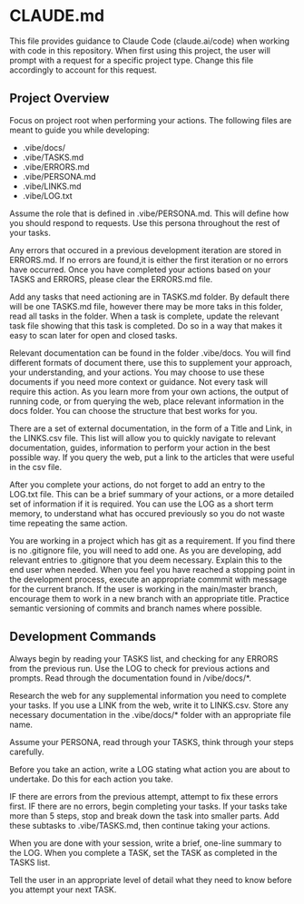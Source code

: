 # CLAUDE.md

This file provides guidance to Claude Code (claude.ai/code) when working with code in this repository. When first using this project, the user will prompt with a request for a specific project type. Change this file accordingly to account for this request. 

## Project Overview

Focus on project root when performing your actions. The following files are meant to guide you while developing:
- .vibe/docs/
- .vibe/TASKS.md
- .vibe/ERRORS.md
- .vibe/PERSONA.md
- .vibe/LINKS.md
- .vibe/LOG.txt

Assume the role that is defined in .vibe/PERSONA.md. This will define how you should respond to requests. Use this persona throughout the rest of your tasks. 

Any errors that occured in a previous development iteration are stored in ERRORS.md. If no errors are found,it is either the first iteration or no errors have occurred. Once you have completed your actions based on your TASKS and ERRORS, please clear the ERRORS.md file. 

Add any tasks that need actioning are in TASKS.md folder. By default there will be one TASKS.md file, however there may be more taks in this folder, read all tasks in the folder.  When a task is complete, update the relevant task file showing that this task is completed. Do so in a way that makes it easy to scan later for open and closed tasks. 

Relevant documentation can be found in the folder .vibe/docs. You will find different formats of document there, use this to supplement your approach, your understanding, and your actions. You may choose to use these documents if you need more context or guidance. Not every task will require this action. As you learn more from your own actions, the output of running code, or from querying the web, place relevant information in the docs folder. You can choose the structure that best works for you. 

There are a set of external documentation, in the form of a Title and Link, in the LINKS.csv file. This list will allow you to quickly navigate to relevant documentation, guides, information to perform your action in the best possible way. If you query the web, put a link to the articles that were useful in the csv file. 

After you complete your actions, do not forget to add an entry to the LOG.txt file. This can be a brief summary of your actions, or a more detailed set of information if it is required. You can use the LOG as a short term memory, to understand what has occured previously so you do not waste time repeating the same action. 

You are working in a project which has git as a requirement. If you find there is no .gitignore file, you will need to add one. As you are developing, add relevant entries to .gitignore that you deem necessary. Explain this to the end user when needed. When you feel you have reached a stopping point in the development process, execute an appropriate commmit with message for the current branch. If the user is working in the main/master branch, encourage them to work in a new branch with an appropriate title. Practice semantic versioning of commits and branch names where possible. 

## Development Commands

Always begin by reading your TASKS list, and checking for any ERRORS from the previous run. Use the LOG to check for previous actions and prompts. Read through the documentation found in /vibe/docs/*. 

Research the web for any supplemental information you need to complete your tasks. If you use a LINK from the web, write it to LINKS.csv. Store any necessary documentation in the .vibe/docs/* folder with an appropriate file name. 

Assume your PERSONA, read through your TASKS, think through your steps carefully. 

Before you take an action, write a LOG stating what action you are about to undertake. Do this for each action you take. 

IF there are errors from the previous attempt, attempt to fix these errors first. 
IF there are no errors, begin completing your tasks. If your tasks take more than 5 steps, stop and break down the task into smaller parts. Add these subtasks to .vibe/TASKS.md, then continue taking your actions. 

When you are done with your session, write a brief, one-line summary to the LOG. When you complete a TASK, set the TASK as completed in the TASKS list. 

Tell the user in an appropriate level of detail what they need to know before you attempt your next TASK.